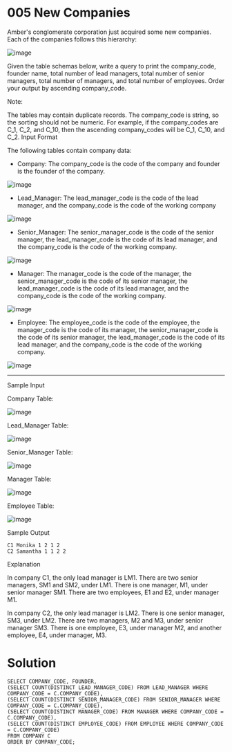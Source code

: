# 005 New Companies

Amber's conglomerate corporation just acquired some new companies. Each of the companies follows this hierarchy:

![image](https://github.com/anaswick/my_portfolio/assets/24541471/4700a9b0-8dcc-4cdb-99fb-6bd731c931b1)

Given the table schemas below, write a query to print the company_code, founder name, total number of lead managers, total number of senior managers, total number of managers, and total number of employees. Order your output by ascending company_code.

Note:

The tables may contain duplicate records.
The company_code is string, so the sorting should not be numeric. For example, if the company_codes are C_1, C_2, and C_10, then the ascending company_codes will be C_1, C_10, and C_2.
Input Format

The following tables contain company data:

- Company: The company_code is the code of the company and founder is the founder of the company.

![image](https://github.com/anaswick/my_portfolio/assets/24541471/0832fbbd-f45b-485d-96a1-f529071631d7)

- Lead_Manager: The lead_manager_code is the code of the lead manager, and the company_code is the code of the working company

![image](https://github.com/anaswick/my_portfolio/assets/24541471/ab7495bc-80fd-408e-b047-2e26c9714a92)

- Senior_Manager: The senior_manager_code is the code of the senior manager, the lead_manager_code is the code of its lead manager, and the company_code is the code of the working company.

![image](https://github.com/anaswick/my_portfolio/assets/24541471/6272d669-ca2f-4c1b-bdbf-27804b640c55)

- Manager: The manager_code is the code of the manager, the senior_manager_code is the code of its senior manager, the lead_manager_code is the code of its lead manager, and the company_code is the code of the working company.

 ![image](https://github.com/anaswick/my_portfolio/assets/24541471/434ac669-d1e9-46a1-9599-c444a76ea054)

- Employee: The employee_code is the code of the employee, the manager_code is the code of its manager, the senior_manager_code is the code of its senior manager, the lead_manager_code is the code of its lead manager, and the company_code is the code of the working company.

![image](https://github.com/anaswick/my_portfolio/assets/24541471/e7baeec0-e566-44f2-bc1f-8604e783f68b)

___

Sample Input

Company Table:

![image](https://github.com/anaswick/my_portfolio/assets/24541471/493d104c-0cab-480e-905a-80d663191fec)

Lead_Manager Table:

![image](https://github.com/anaswick/my_portfolio/assets/24541471/d2d85b46-e6eb-4e82-a684-79d663a59b3b)

Senior_Manager Table:

![image](https://github.com/anaswick/my_portfolio/assets/24541471/ae20db77-aca6-4ccf-ac17-ce5e15f7fd77)

Manager Table:

![image](https://github.com/anaswick/my_portfolio/assets/24541471/080f066d-f84b-4f46-b946-fc377707840b)

Employee Table:

![image](https://github.com/anaswick/my_portfolio/assets/24541471/179f10b0-c2ba-4836-ae82-a119b7dbb631)

Sample Output
```
C1 Monika 1 2 1 2
C2 Samantha 1 1 2 2
```

Explanation

In company C1, the only lead manager is LM1. There are two senior managers, SM1 and SM2, under LM1. There is one manager, M1, under senior manager SM1. There are two employees, E1 and E2, under manager M1.

In company C2, the only lead manager is LM2. There is one senior manager, SM3, under LM2. There are two managers, M2 and M3, under senior manager SM3. There is one employee, E3, under manager M2, and another employee, E4, under manager, M3.

# Solution

```
SELECT COMPANY_CODE, FOUNDER,
(SELECT COUNT(DISTINCT LEAD_MANAGER_CODE) FROM LEAD_MANAGER WHERE COMPANY_CODE = C.COMPANY_CODE),
(SELECT COUNT(DISTINCT SENIOR_MANAGER_CODE) FROM SENIOR_MANAGER WHERE COMPANY_CODE = C.COMPANY_CODE),
(SELECT COUNT(DISTINCT MANAGER_CODE) FROM MANAGER WHERE COMPANY_CODE = C.COMPANY_CODE),
(SELECT COUNT(DISTINCT EMPLOYEE_CODE) FROM EMPLOYEE WHERE COMPANY_CODE = C.COMPANY_CODE)
FROM COMPANY C
ORDER BY COMPANY_CODE;
```
